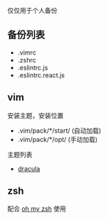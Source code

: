 仅仅用于个人备份

## 备份列表
  - .vimrc
  - .zshrc
  - .eslintrc.js
  - .eslintrc.react.js

## vim
安装主题，安装位置
- .vim/pack/*/start/ (自动加载)
- .vim/pack/*/opt/   (手动加载)

主题列表
- [dracula](https://github.com/dracula/vim)

## zsh
配合 [oh my zsh](https://github.com/ohmyzsh/ohmyzsh) 使用